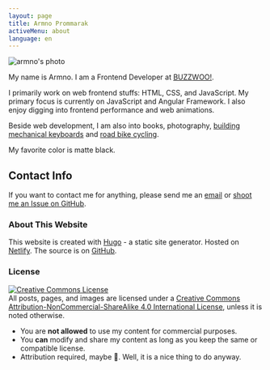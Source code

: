 ```yaml
---
layout: page
title: Armno Prommarak
activeMenu: about
language: en
---
```


<img src="/img/home1.jpg" alt="armno's photo">

<p class="lead">
  My name is Armno. I am a Frontend Developer at <a href="https://buzzwoo.de" target="_blank" rel="noopener">BUZZWOO!</a>.
</p>

I primarily work on web frontend stuffs: HTML, CSS, and JavaScript.
My primary focus is currently on JavaScript and Angular Framework.
I also enjoy digging into frontend performance and web animations.

Beside web development, I am also into books, photography, [building mechanical keyboards](https://armno.in.th/2017/08/20/building-custom-mechanical-keyboard/) and [road bike cycling](https://www.strava.com/athletes/3637623).

My favorite color is matte black.

## Contact Info

If you want to contact me for anything, please send me an [email](mailto:monkeyarmno@gmail.com)
or [shoot me an Issue on GitHub](https://github.com/armno/armno/issues/new).

### About This Website

This website is created with [Hugo](https://gohugo.io/) - a static site generator. Hosted on [Netlify](https://www.netlify.com/). The source is on [GitHub](https://github.com/armno/blog).

### License

<a rel="license" href="https://creativecommons.org/licenses/by-nc-sa/4.0/"><img alt="Creative Commons License" style="border-width:0" src="https://i.creativecommons.org/l/by-nc-sa/4.0/88x31.png" /></a><br>All posts, pages, and images are licensed under a <a rel="license" href="https://creativecommons.org/licenses/by-nc-sa/4.0/">Creative Commons Attribution-NonCommercial-ShareAlike 4.0 International License</a>,
unless it is noted otherwise.

- You are **not allowed** to use my content for commercial purposes.
- You **can** modify and share my content as long as you keep the same or compatible license.
- Attribution required, maybe 🤔. Well, it is a nice thing to do anyway.
